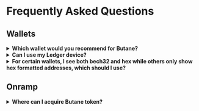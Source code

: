 
# Frequently Asked Questions

## Wallets

<details>

<summary><b>Which wallet would you recommend for Butane?</b></summary>

There are many wallets to select from but the top wallets with the widest support is [Metamask](https://metamask.io/)
and [Keplr](https://www.keplr.app/). Butane is an EVM chain is a DPOS and Metamask works great! Not mention Butanes User Friendly Wallet.(Coming Soon)

</details>

<details>

<summary><b>Can I use my Ledger device?</b></summary>

Absolutely! Take a look at the [Ledger](./connect-your-wallet/keplr) for more information. Metamask,
Keplr, and WalletConnect all work with Ledger. Ledger setup will be required before engaging with the dApps and products on Butane.

</details>

<details>

<summary><b>For certain wallets, I see both bech32 and hex while others only show hex formatted addresses, which should
 I use?</b></summary>

The Butane network supports both formats: bech32 and hex. Other EVM peers and its ecosystem uses hex encoding while
Cosmos-native uses bech32 formatted addresses. Keplr is unique and the EVM-compatible chains shows both formats. If you
are sending tokens (via [IBC](https://status.bbcscan.io/)), you will use bech32 formatted addresses unless
the receiving chain support EVM (i.e. Ethermint-based chains). You can further details [here](./../protocol/concepts/accounts).

</details>

## Onramp

<details>

<summary><b>Where can I acquire Butane token?</b></summary>

There are several paths users can take to acquire Butane Token.

- Decentralized Exchanges: [Flamez](https://flamez.io/)
- [C14 Money](https://pay.c14.money/) is an onramp service
- [Testnet Faucet](https://faucet.bbcscan.io/) dispenses a small amount of testnet tokens

</details>
